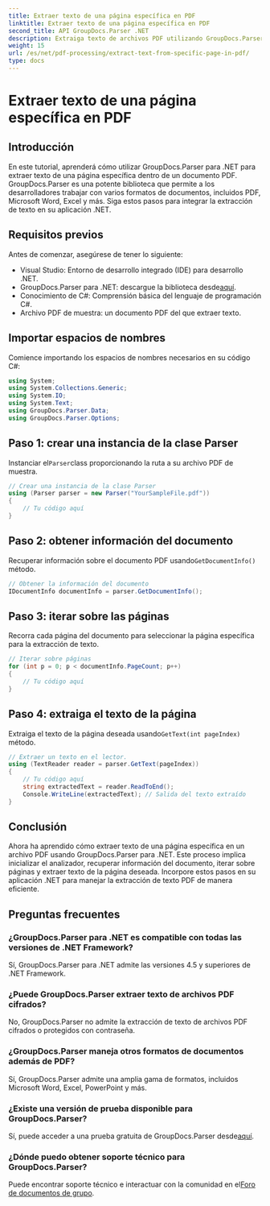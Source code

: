 ```yaml
---
title: Extraer texto de una página específica en PDF
linktitle: Extraer texto de una página específica en PDF
second_title: API GroupDocs.Parser .NET
description: Extraiga texto de archivos PDF utilizando GroupDocs.Parser para .NET. Recupere sin esfuerzo contenido de una página específica con esta potente biblioteca.
weight: 15
url: /es/net/pdf-processing/extract-text-from-specific-page-in-pdf/
type: docs
---
```

# Extraer texto de una página específica en PDF

## Introducción
En este tutorial, aprenderá cómo utilizar GroupDocs.Parser para .NET para extraer texto de una página específica dentro de un documento PDF. GroupDocs.Parser es una potente biblioteca que permite a los desarrolladores trabajar con varios formatos de documentos, incluidos PDF, Microsoft Word, Excel y más. Siga estos pasos para integrar la extracción de texto en su aplicación .NET.
## Requisitos previos
Antes de comenzar, asegúrese de tener lo siguiente:
- Visual Studio: Entorno de desarrollo integrado (IDE) para desarrollo .NET.
-  GroupDocs.Parser para .NET: descargue la biblioteca desde[aquí](https://releases.groupdocs.com/parser/net/).
- Conocimiento de C#: Comprensión básica del lenguaje de programación C#.
- Archivo PDF de muestra: un documento PDF del que extraer texto.

## Importar espacios de nombres
Comience importando los espacios de nombres necesarios en su código C#:
```csharp
using System;
using System.Collections.Generic;
using System.IO;
using System.Text;
using GroupDocs.Parser.Data;
using GroupDocs.Parser.Options;
```
## Paso 1: crear una instancia de la clase Parser
 Instanciar el`Parser`class proporcionando la ruta a su archivo PDF de muestra.
```csharp
// Crear una instancia de la clase Parser
using (Parser parser = new Parser("YourSampleFile.pdf"))
{
    // Tu código aquí
}
```
## Paso 2: obtener información del documento
 Recuperar información sobre el documento PDF usando`GetDocumentInfo()` método.
```csharp
// Obtener la información del documento
IDocumentInfo documentInfo = parser.GetDocumentInfo();
```
## Paso 3: iterar sobre las páginas
Recorra cada página del documento para seleccionar la página específica para la extracción de texto.
```csharp
// Iterar sobre páginas
for (int p = 0; p < documentInfo.PageCount; p++)
{
    // Tu código aquí
}
```
## Paso 4: extraiga el texto de la página
 Extraiga el texto de la página deseada usando`GetText(int pageIndex)` método.
```csharp
// Extraer un texto en el lector.
using (TextReader reader = parser.GetText(pageIndex))
{
    // Tu código aquí
    string extractedText = reader.ReadToEnd();
    Console.WriteLine(extractedText); // Salida del texto extraído
}
```

## Conclusión
Ahora ha aprendido cómo extraer texto de una página específica en un archivo PDF usando GroupDocs.Parser para .NET. Este proceso implica inicializar el analizador, recuperar información del documento, iterar sobre páginas y extraer texto de la página deseada. Incorpore estos pasos en su aplicación .NET para manejar la extracción de texto PDF de manera eficiente.

## Preguntas frecuentes
### ¿GroupDocs.Parser para .NET es compatible con todas las versiones de .NET Framework?
Sí, GroupDocs.Parser para .NET admite las versiones 4.5 y superiores de .NET Framework.
### ¿Puede GroupDocs.Parser extraer texto de archivos PDF cifrados?
No, GroupDocs.Parser no admite la extracción de texto de archivos PDF cifrados o protegidos con contraseña.
### ¿GroupDocs.Parser maneja otros formatos de documentos además de PDF?
Sí, GroupDocs.Parser admite una amplia gama de formatos, incluidos Microsoft Word, Excel, PowerPoint y más.
### ¿Existe una versión de prueba disponible para GroupDocs.Parser?
 Sí, puede acceder a una prueba gratuita de GroupDocs.Parser desde[aquí](https://releases.groupdocs.com/).
### ¿Dónde puedo obtener soporte técnico para GroupDocs.Parser?
 Puede encontrar soporte técnico e interactuar con la comunidad en el[Foro de documentos de grupo](https://forum.groupdocs.com/c/parser/17).